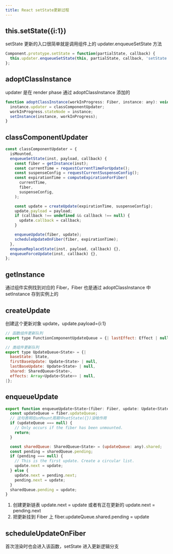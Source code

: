```yaml
---
title: React setState更新过程
---
```


## this.setState({i:1})

setState 更新的入口很简单就是调用组件上的 updater.enqueueSetState 方法

```js
Component.prototype.setState = function(partialState, callback) {
  this.updater.enqueueSetState(this, partialState, callback, 'setState');
};
```

## adoptClassInstance

updater 是在 render phase 通过 adoptClassInstance 添加的

```js
function adoptClassInstance(workInProgress: Fiber, instance: any): void {
  instance.updater = classComponentUpdater;
  workInProgress.stateNode = instance;
  setInstance(instance, workInProgress);
}
```

## classComponentUpdater

```js
const classComponentUpdater = {
  isMounted,
  enqueueSetState(inst, payload, callback) {
    const fiber = getInstance(inst);
    const currentTime = requestCurrentTimeForUpdate();
    const suspenseConfig = requestCurrentSuspenseConfig();
    const expirationTime = computeExpirationForFiber(
      currentTime,
      fiber,
      suspenseConfig,
    );

    const update = createUpdate(expirationTime, suspenseConfig);
    update.payload = payload;
    if (callback !== undefined && callback !== null) {
      update.callback = callback;
    }

    enqueueUpdate(fiber, update);
    scheduleUpdateOnFiber(fiber, expirationTime);
  },
  enqueueReplaceState(inst, payload, callback) {},
  enqueueForceUpdate(inst, callback) {},
};
```

## getInstance

通过组件实例找到对应的 Fiber，Fiber 也是通过 adoptClassInstance 中 setInstance 存到实例上的

## createUpdate

创建这个更新对象 update，update.payload={i:1}

```js
// 函数组件更新队列
export type FunctionComponentUpdateQueue = {| lastEffect: Effect | null |};

// 类组件更新队列
export type UpdateQueue<State> = {|
  baseState: State,
  firstBaseUpdate: Update<State> | null,
  lastBaseUpdate: Update<State> | null,
  shared: SharedQueue<State>,
  effects: Array<Update<State>> | null,
|};
```

## enqueueUpdate

```js
export function enqueueUpdate<State>(fiber: Fiber, update: Update<State>) {
  const updateQueue = fiber.updateQueue;
  // 这句表明在unMount周期中setState({})没啥作用
  if (updateQueue === null) {
    // Only occurs if the fiber has been unmounted.
    return;
  }

  const sharedQueue: SharedQueue<State> = (updateQueue: any).shared;
  const pending = sharedQueue.pending;
  if (pending === null) {
    // This is the first update. Create a circular list.
    update.next = update;
  } else {
    update.next = pending.next;
    pending.next = update;
  }
  sharedQueue.pending = update;
}
```

1. 创建更新链表 update.next = update 或者有正在更新的 update.next = pending.next
2. 把更新挂到 Fiber 上 fiber.updateQueue.shared.pending = update

## scheduleUpdateOnFiber

首次渲染时也会进入该函数，setState 进入更新逻辑分支
